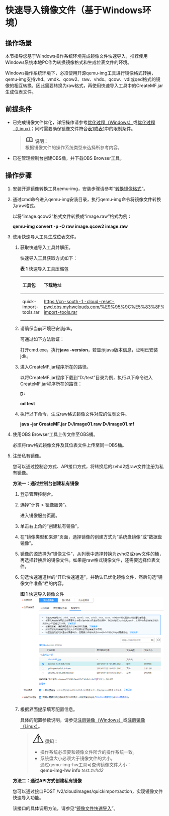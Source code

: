 # 快速导入镜像文件（基于Windows环境）<a name="ims_01_0341"></a>

## 操作场景<a name="section12126161523313"></a>

本节指导您基于Windows操作系统环境完成镜像文件快速导入，推荐使用Windows系统本地PC作为转换镜像格式和生成位表文件的环境。

Windows操作系统环境下，必须使用开源qemu-img工具进行镜像格式转换，qemu-img支持vhd、vmdk、qcow2、raw、vhdx、qcow、vdi或qed格式的镜像的相互转换，因此需要转换为raw格式，再使用快速导入工具中的CreateMF.jar生成位表文件。

## 前提条件<a name="section1892165619595"></a>

-   已完成镜像文件优化，详细操作请参考[优化过程（Windows）](优化过程（Windows）.md)或[优化过程（Linux）](优化过程（Linux）.md)；同时需要确保镜像文件符合[表1](准备镜像文件（Windows）.md#table85212269215)或[表1](准备镜像文件（Linux）.md#table85212269215)中的限制条件。

    >![](public_sys-resources/icon-note.gif) **说明：**   
    >根据镜像文件的操作系统类型来选择所参考内容。  

-   已在管理控制台创建OBS桶，并下载OBS Browser工具。

## 操作步骤<a name="section10894927133216"></a>

1.  安装开源镜像转换工具qemu-img，安装步骤请参考“[转换镜像格式](https://support.huaweicloud.com/bestpractice-ims/zh-cn_topic_0129707694.html)”。
2.  通过cmd命令进入qemu-img安装目录，执行qemu-img命令将镜像文件转换为raw格式。

    以将“image.qcow2”格式文件转换成“image.raw”格式为例：

    **qemu-img convert -p -O raw image.qcow2 image.raw**

3.  使用快速导入工具生成位表文件。
    1.  获取快速导入工具并解压。

        快速导入工具获取方式如下：

        **表 1**  快速导入工具压缩包

        <a name="table1944942510245"></a>
        <table><thead align="left"><tr id="row144501125172416"><th class="cellrowborder" valign="top" width="26.6%" id="mcps1.2.3.1.1"><p id="p1774514135584"><a name="p1774514135584"></a><a name="p1774514135584"></a>工具包</p>
        </th>
        <th class="cellrowborder" valign="top" width="73.4%" id="mcps1.2.3.1.2"><p id="p1341522418110"><a name="p1341522418110"></a><a name="p1341522418110"></a>下载地址</p>
        </th>
        </tr>
        </thead>
        <tbody><tr id="row6450325162418"><td class="cellrowborder" valign="top" width="26.6%" headers="mcps1.2.3.1.1 "><p id="p143601654164819"><a name="p143601654164819"></a><a name="p143601654164819"></a>quick-import-tools.rar</p>
        </td>
        <td class="cellrowborder" valign="top" width="73.4%" headers="mcps1.2.3.1.2 "><p id="p830062115516"><a name="p830062115516"></a><a name="p830062115516"></a><a href="https://cn-south-1-cloud-reset-pwd.obs.myhwclouds.com/镜像快速导入工具/quick-import-tools.rar" target="_blank" rel="noopener noreferrer">https://cn-south-1-cloud-reset-pwd.obs.myhwclouds.com/%E9%95%9C%E5%83%8F%E5%BF%AB%E9%80%9F%E5%AF%BC%E5%85%A5%E5%B7%A5%E5%85%B7/quick-import-tools.rar</a></p>
        </td>
        </tr>
        </tbody>
        </table>

    2.  请确保当前环境已安装jdk。

        可通过如下方法验证：

        打开cmd.exe，执行**java -version**，若显示java版本信息，证明已安装jdk。

    3.  进入CreateMF.jar程序所在的路径。

        以将CreateMF.jar程序下载到“D:/test”目录为例，执行以下命令进入CreateMF.jar程序所在的路径：

        **D:**

        **cd test**

    4.  执行以下命令，生成raw格式镜像文件对应的位表文件。

        **java -jar CreateMF.jar D:/image01.raw D:/image01.mf**

4.  使用OBS Browser工具上传文件至OBS桶。

    必须将raw格式镜像文件及其位表文件上传至同一OBS桶。

5.  注册私有镜像。

    您可以通过控制台方式、API接口方式，将转换后的zvhd2或raw文件注册为私有镜像。

    **方法一：通过控制台创建私有镜像**

    1.  登录管理控制台。
    2.  选择“计算 \> 镜像服务”。

        进入镜像服务页面。

    3.  单击右上角的“创建私有镜像”。
    4.  在“镜像类型和来源”页面，选择镜像的创建方式为“系统盘镜像”或“数据盘镜像”。
    5.  镜像的源选择为“镜像文件”，从列表中选择转换为zvhd2或raw文件的桶，再选择转换后的镜像文件。如果是raw格式镜像文件，还需要选择位表文件。
    6.  勾选快速通道栏的“开启快速通道”，并确认已优化镜像文件，然后勾选“镜像文件准备”栏的内容。

        **图 1**  快速导入镜像文件<a name="ims_01_0340_fig277285611573"></a>  
        ![](figures/快速导入镜像文件.png "快速导入镜像文件")

    7.  根据界面提示填写配置信息。

        具体的配置参数说明，请参见[注册镜像（Windows）](注册镜像（Windows）.md)或[注册镜像（Linux）](注册镜像（Linux）.md)。

        >![](public_sys-resources/icon-notice.gif) **须知：**   
        >-   操作系统必须要和镜像文件所含的操作系统一致。  
        >-   系统盘大小必须大于镜像文件的大小。  
        >    通过qemu-img-hw工具可查询镜像文件大小：  
        >    **qemu-img-hw** **info** _test.zvhd2_  


    **方法二：通过API方式创建私有镜像**

    您可以通过接口POST /v2/cloudimages/quickimport/action，实现镜像文件快速导入功能。

    该接口的具体调用方法，请参见“[镜像文件快速导入](https://support.huaweicloud.com/api-ims/zh-cn_topic_0133188204.html)”。


